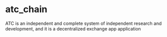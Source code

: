 # atc_chain
ATC is an independent and complete system of independent research and development, and it is a decentralized exchange app application
